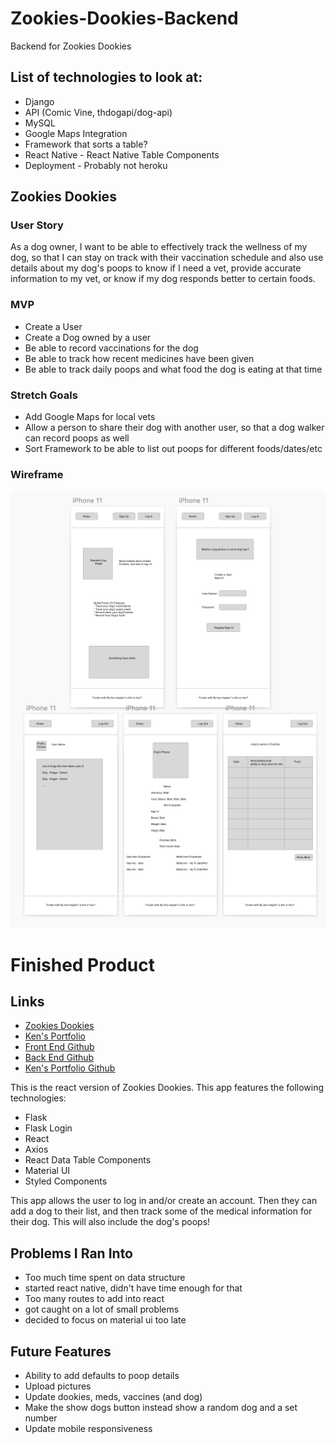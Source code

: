 # Zookies-Dookies-Backend

Backend for Zookies Dookies

## List of technologies to look at:

- Django
- API (Comic Vine, thdogapi/dog-api)
- MySQL
- Google Maps Integration
- Framework that sorts a table?
- React Native - React Native Table Components
- Deployment - Probably not heroku

## Zookies Dookies

### User Story

As a dog owner, I want to be able to effectively track the wellness of my dog, so that I can stay on track with their vaccination schedule and also use details about my dog's poops to know if I need a vet, provide accurate information to my vet, or know if my dog responds better to certain foods.

### MVP

- Create a User
- Create a Dog owned by a user
- Be able to record vaccinations for the dog
- Be able to track how recent medicines have been given
- Be able to track daily poops and what food the dog is eating at that time

### Stretch Goals

- Add Google Maps for local vets
- Allow a person to share their dog with another user, so that a dog walker can record poops as well
- Sort Framework to be able to list out poops for different foods/dates/etc

### Wireframe

![Zookies Dookies Wireframe](https://github.com/kmdunn5/Kens-Portfolio-Site/blob/main/images/Zookies%20Dookies.png)

# Finished Product

## Links

- [Zookies Dookies](https://zookies-dookies.herokuapp.com)
- [Ken's Portfolio](https://kmdunn5.github.io/Kens-Portfolio-Site/)
- [Front End Github](https://github.com/kmdunn5/Zukies-Dookies-Not-Native)
- [Back End Github](https://github.com/kmdunn5/Zukies-Dookies-Backend)
- [Ken's Portfolio Github](https://github.com/kmdunn5/Kens-Portfolio-Site)

This is the react version of Zookies Dookies. This app features the following technologies:

- Flask
- Flask Login
- React
- Axios
- React Data Table Components
- Material UI
- Styled Components

This app allows the user to log in and/or create an account. Then they can add a dog to their list, and then track some of the medical information for their dog. This will also include the dog's poops!

## Problems I Ran Into

- Too much time spent on data structure
- started react native, didn't have time enough for that
- Too many routes to add into react
- got caught on a lot of small problems
- decided to focus on material ui too late

## Future Features

- Ability to add defaults to poop details
- Upload pictures
- Update dookies, meds, vaccines (and dog)
- Make the show dogs button instead show a random dog and a set number
- Update mobile responsiveness
